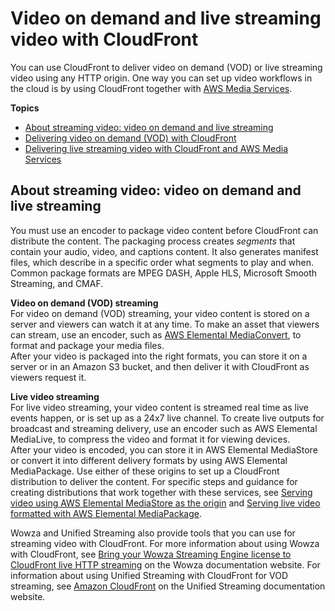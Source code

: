 # Video on demand and live streaming video with CloudFront<a name="on-demand-streaming-video"></a>

You can use CloudFront to deliver video on demand \(VOD\) or live streaming video using any HTTP origin\. One way you can set up video workflows in the cloud is by using CloudFront together with [AWS Media Services](http://aws.amazon.com/media-services/)\.

**Topics**
+ [About streaming video: video on demand and live streaming](#StreamingVideo)
+ [Delivering video on demand \(VOD\) with CloudFront](on-demand-video.md)
+ [Delivering live streaming video with CloudFront and AWS Media Services](live-streaming.md)

## About streaming video: video on demand and live streaming<a name="StreamingVideo"></a>

You must use an encoder to package video content before CloudFront can distribute the content\. The packaging process creates *segments* that contain your audio, video, and captions content\. It also generates manifest files, which describe in a specific order what segments to play and when\. Common package formats are MPEG DASH, Apple HLS, Microsoft Smooth Streaming, and CMAF\.

**Video on demand \(VOD\) streaming**  
For video on demand \(VOD\) streaming, your video content is stored on a server and viewers can watch it at any time\. To make an asset that viewers can stream, use an encoder, such as [AWS Elemental MediaConvert](https://docs.aws.amazon.com/mediaconvert/latest/ug/getting-started.html), to format and package your media files\.   
After your video is packaged into the right formats, you can store it on a server or in an Amazon S3 bucket, and then deliver it with CloudFront as viewers request it\.

**Live video streaming**  
For live video streaming, your video content is streamed real time as live events happen, or is set up as a 24x7 live channel\. To create live outputs for broadcast and streaming delivery, use an encoder such as AWS Elemental MediaLive, to compress the video and format it for viewing devices\.   
After your video is encoded, you can store it in AWS Elemental MediaStore or convert it into different delivery formats by using AWS Elemental MediaPackage\. Use either of these origins to set up a CloudFront distribution to deliver the content\. For specific steps and guidance for creating distributions that work together with these services, see [Serving video using AWS Elemental MediaStore as the origin](live-streaming.md#video-streaming-mediastore) and [Serving live video formatted with AWS Elemental MediaPackage](live-streaming.md#live-streaming-with-mediapackage)\.

Wowza and Unified Streaming also provide tools that you can use for streaming video with CloudFront\. For more information about using Wowza with CloudFront, see [Bring your Wowza Streaming Engine license to CloudFront live HTTP streaming](https://www.wowza.com/docs/how-to-bring-your-wowza-streaming-engine-license-to-cloudfront-live-http-streaming) on the Wowza documentation website\. For information about using Unified Streaming with CloudFront for VOD streaming, see [Amazon CloudFront](https://docs.unified-streaming.com/tutorials/caching/amazon-cloudfront.html) on the Unified Streaming documentation website\.
